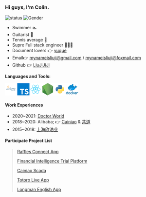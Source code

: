 ### Hi guys, I'm Colin.

![status](https://img.shields.io/badge/status-up-brightgreen) ![Gender](https://img.shields.io/badge/gender-%F0%9F%A4%B5-lightgrey) 

- Swimmer 🏊 
- Guitarist 🎸
- Tennis average 🎾
- Supre Full stack engineer 👨🏻‍💻
- Document lovers 👉 [yuque](https://www.yuque.com/liuji-wiez7/cvpfxp/mzklnz)
- Email👉  mynameisliuji@gmail.com / mynameisliuji@foxmail.com
- Github 👉 [LiuJiJiJi](https://github.com/LiuJiJiJi)

**Languages and Tools:**  

<img height="40" src="./img/java.png"><img height="40" src="./img/typescript.png"><img height="40" src="./img/react.png"><img height="40" src="./img/nodejs.png"><img height="40" src="./img/python.png"><img height="40" src="./img/docker.png">

#### Work Experiences

- 2020~2021: [Doctor World](https://doctorworld.co/)
- 2018~2020: Alibaba; 👉 [Cainiao](https://www.cainiao.com/) & [共道](https://www.gongdao.com/)
- 2015~2018: [上海欣浩业](https://baike.baidu.com/item/%E4%B8%8A%E6%B5%B7%E6%AC%A3%E6%B5%A9%E4%B8%9A%E7%BD%91%E7%BB%9C%E7%A7%91%E6%8A%80%E6%9C%89%E9%99%90%E5%85%AC%E5%8F%B8/51885409?fr=aladdin)

#### Participate Project List
> [Raffles Connect App](https://www.rafflesmedicalgroup.com/raffles-connect/)
> 
> [Financial Intelligence Trial Platform](http://cases.gzinternetcourt.gov.cn/home)
> 
> [Cainiao Scada](https://cnlogin.cainiao.com/)
> 
> [Totoro Live App](http://www.5577.com/s/314295.html)
>
> [Longman English App](https://www.cr173.com/soft/1147344.html)
